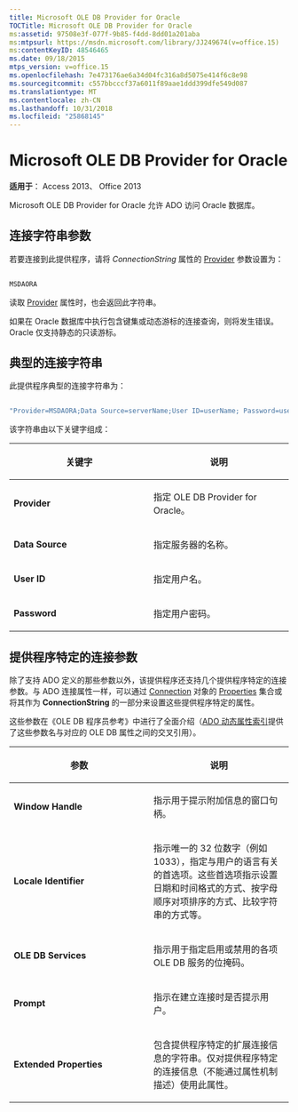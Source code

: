 ```yaml
---
title: Microsoft OLE DB Provider for Oracle
TOCTitle: Microsoft OLE DB Provider for Oracle
ms:assetid: 97508e3f-077f-9b85-f4dd-8dd01a201aba
ms:mtpsurl: https://msdn.microsoft.com/library/JJ249674(v=office.15)
ms:contentKeyID: 48546465
ms.date: 09/18/2015
mtps_version: v=office.15
ms.openlocfilehash: 7e473176ae6a34d04fc316a8d5075e414f6c8e98
ms.sourcegitcommit: c557bbcccf37a6011f89aae1ddd399dfe549d087
ms.translationtype: MT
ms.contentlocale: zh-CN
ms.lasthandoff: 10/31/2018
ms.locfileid: "25868145"
---
```

# <a name="microsoft-ole-db-provider-for-oracle"></a>Microsoft OLE DB Provider for Oracle

**适用于**： Access 2013、 Office 2013

Microsoft OLE DB Provider for Oracle 允许 ADO 访问 Oracle 数据库。

## <a name="connection-string-parameters"></a>连接字符串参数

若要连接到此提供程序，请将 *ConnectionString* 属性的 [Provider](connectionstring-property-ado.md) 参数设置为：

```vb 
 
MSDAORA 
```

读取 [Provider](provider-property-ado.md) 属性时，也会返回此字符串。

如果在 Oracle 数据库中执行包含键集或动态游标的连接查询，则将发生错误。Oracle 仅支持静态的只读游标。

## <a name="typical-connection-string"></a>典型的连接字符串

此提供程序典型的连接字符串为：

```vb 
 
"Provider=MSDAORA;Data Source=serverName;User ID=userName; Password=userPassword;" 
```

该字符串由以下关键字组成：

<table>
<colgroup>
<col style="width: 50%" />
<col style="width: 50%" />
</colgroup>
<thead>
<tr class="header">
<th><p>关键字</p></th>
<th><p>说明</p></th>
</tr>
</thead>
<tbody>
<tr class="odd">
<td><p><strong>Provider</strong></p></td>
<td><p>指定 OLE DB Provider for Oracle。</p></td>
</tr>
<tr class="even">
<td><p><strong>Data Source</strong></p></td>
<td><p>指定服务器的名称。</p></td>
</tr>
<tr class="odd">
<td><p><strong>User ID</strong></p></td>
<td><p>指定用户名。</p></td>
</tr>
<tr class="even">
<td><p><strong>Password</strong></p></td>
<td><p>指定用户密码。</p></td>
</tr>
</tbody>
</table>


## <a name="provider-specific-connection-parameters"></a>提供程序特定的连接参数

除了支持 ADO 定义的那些参数以外，该提供程序还支持几个提供程序特定的连接参数。与 ADO 连接属性一样，可以通过 [Connection](properties-collection-ado.md) 对象的 [Properties](connection-object-ado.md) 集合或将其作为 **ConnectionString** 的一部分来设置这些提供程序特定的属性。

这些参数在《OLE DB 程序员参考》中进行了全面介绍（[ADO 动态属性索引](ado-dynamic-property-index.md)提供了这些参数名与对应的 OLE DB 属性之间的交叉引用）。

<table>
<colgroup>
<col style="width: 50%" />
<col style="width: 50%" />
</colgroup>
<thead>
<tr class="header">
<th><p>参数</p></th>
<th><p>说明</p></th>
</tr>
</thead>
<tbody>
<tr class="odd">
<td><p><strong>Window Handle</strong></p></td>
<td><p>指示用于提示附加信息的窗口句柄。</p></td>
</tr>
<tr class="even">
<td><p><strong>Locale Identifier</strong></p></td>
<td><p>指示唯一的 32 位数字（例如 1033），指定与用户的语言有关的首选项。这些首选项指示设置日期和时间格式的方式、按字母顺序对项排序的方式、比较字符串的方式等。</p></td>
</tr>
<tr class="odd">
<td><p><strong>OLE DB Services</strong></p></td>
<td><p>指示用于指定启用或禁用的各项 OLE DB 服务的位掩码。</p></td>
</tr>
<tr class="even">
<td><p><strong>Prompt</strong></p></td>
<td><p>指示在建立连接时是否提示用户。</p></td>
</tr>
<tr class="odd">
<td><p><strong>Extended Properties</strong></p></td>
<td><p>包含提供程序特定的扩展连接信息的字符串。仅对提供程序特定的连接信息（不能通过属性机制描述）使用此属性。</p></td>
</tr>
</tbody>
</table>

